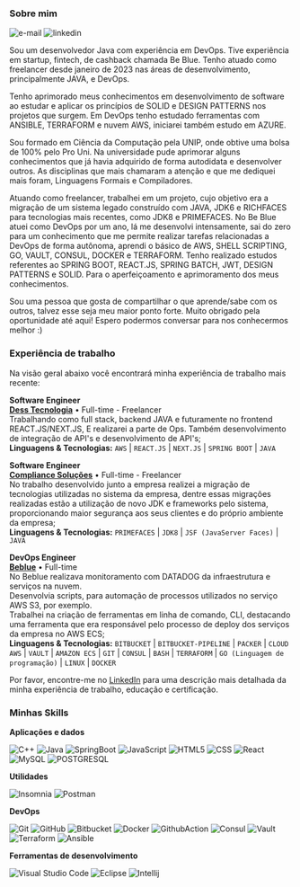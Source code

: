 ### Sobre mim

![e-mail](https://img.shields.io/badge/-edson@facioli.dev.br-000000?style=flat-square&labelColor=000000&logo=gmail&logoColor=white&link=malito:edson@facioli.dev.br)
![linkedin](https://img.shields.io/badge/-Edson%20Facioli-0000FF?style=flat-square&labelColor=0000FF&logo=linkedin&logoColor=white&link=https://www.linkedin.com/in/edson-facioli/)

Sou um desenvolvedor Java com experiência em DevOps. Tive experiência em startup, fintech, de cashback chamada Be Blue. Tenho atuado como freelancer desde janeiro de 2023 nas áreas de desenvolvimento, principalmente JAVA, e DevOps. 

Tenho aprimorado meus conhecimentos em desenvolvimento de software ao estudar e aplicar os princípios de SOLID e DESIGN PATTERNS nos projetos que surgem. Em DevOps tenho estudado ferramentas com ANSIBLE, TERRAFORM e nuvem AWS, iniciarei também estudo em AZURE. 

Sou formado em Ciência da Computação pela UNIP, onde obtive uma bolsa de 100% pelo Pro Uni. Na universidade pude aprimorar alguns conhecimentos que já havia adquirido de forma autodidata e desenvolver outros. As disciplinas que mais chamaram a atenção e que me dediquei mais foram, Linguagens Formais e Compiladores. 

Atuando como freelancer, trabalhei em um projeto, cujo objetivo era a migração de um sistema legado construído com JAVA, JDK6 e RICHFACES para tecnologias mais recentes, como JDK8 e PRIMEFACES. No Be Blue atuei como DevOps por um ano, lá me desenvolvi intensamente, sai do zero para um conhecimento que me permite realizar tarefas relacionadas a DevOps de forma autônoma, aprendi o básico de AWS, SHELL SCRIPTING, GO, VAULT, CONSUL, DOCKER e TERRAFORM. Tenho realizado estudos referentes ao SPRING BOOT, REACT.JS, SPRING BATCH, JWT, DESIGN PATTERNS e SOLID. Para o aperfeiçoamento e aprimoramento dos meus conhecimentos. 

Sou uma pessoa que gosta de compartilhar o que aprende/sabe com os outros, talvez esse seja meu maior ponto forte. Muito obrigado pela oportunidade até aqui! Espero podermos conversar para nos conhecermos melhor :)

### Experiência de trabalho

Na visão geral abaixo você encontrará minha experiência de trabalho mais recente:

**Software Engineer** \
[**Dess Tecnologia**](http://www.desstecnologia.com.br/) • Full-time - Freelancer \
Trabalhando como full stack, backend JAVA e futuramente no frontend REACT.JS/NEXT.JS, E realizarei a parte de Ops. Também desenvolvimento de integração de API's e desenvolvimento de
API's; \
**Linguagens & Tecnologias:** `AWS` | `REACT.JS` | `NEXT.JS` | `SPRING BOOT` | `JAVA`
 <br/>

**Software Engineer** \
[**Compliance Soluções**](https://compliancesolucoes.com.br/) • Full-time - Freelancer \
No trabalho desenvolvido junto a empresa realizei a migração de tecnologias utilizadas no sistema da empresa, dentre essas migrações realizadas estão a utilização de novo JDK e frameworks pelo sistema, proporcionando maior segurança aos seus clientes e do próprio ambiente da empresa; \
**Linguagens & Tecnologias:** `PRIMEFACES` | `JDK8` | `JSF (JavaServer Faces)` | `JAVA`

**DevOps Engineer** \
[**Beblue**](https://www.linkedin.com/company/beblueapp/) • Full-time \
No Beblue realizava monitoramento com DATADOG da infraestrutura e serviços na nuvem. \
Desenvolvia scripts, para automação de processos utilizados no serviço AWS S3, por exemplo. \
Trabalhei na criação de ferramentas em linha de comando, CLI, destacando uma ferramenta que era responsável pelo processo de deploy dos serviços da empresa no AWS ECS;\
**Linguagens & Tecnologias:** `BITBUCKET` | `BITBUCKET-PIPELINE` | `PACKER` | `CLOUD AWS` | `VAULT` | `AMAZON ECS` | `GIT` | `CONSUL` | `BASH` | `TERRAFORM` | `GO (Linguagem de programação)` | `LINUX` | `DOCKER`


Por favor, encontre-me no [LinkedIn](https://www.linkedin.com/in/edson-facioli/) para uma descrição mais detalhada da minha experiência de trabalho, educação e certificação.

<h3>Minhas Skills</h3>

**Aplicações e dados**

![C++](https://img.shields.io/badge/-C-333333?style=flat&logo=C%2B%2B&logoColor=FFF)
![Java](https://img.shields.io/badge/-Java-333333?style=flat&logo=openjdk&logoColor=FFF)
![SpringBoot](https://img.shields.io/badge/-Spring%20Boot-333333?style=flat&logo=springboot&logoColor=FFF)
![JavaScript](https://img.shields.io/badge/-JavaScript-333333?style=flat&logo=javascript&logoColor=FFF)
![HTML5](https://img.shields.io/badge/-HTML5-333333?style=flat&logo=HTML5&logoColor=FFF)
![CSS](https://img.shields.io/badge/-CSS-333333?style=flat&logo=CSS3&logoColor=FFF)
![React](https://img.shields.io/badge/-React-333333?style=flat&logo=react&logoColor=FFF)
![MySQL](https://img.shields.io/badge/-MySQL-333333?style=flat&logo=mysql&logoColor=FFF)
![POSTGRESQL](https://img.shields.io/badge/-PostgreSQL-333333?style=flat&logo=postgresql&logoColor=FFF)

**Utilidades**

![Insomnia](https://img.shields.io/badge/-Insomnia-333333?style=flat&logo=insomnia&logoColor=FFF)
![Postman](https://img.shields.io/badge/-Postman-333333?style=flat&logo=postman&logoColor=FFF)

**DevOps**

![Git](https://img.shields.io/badge/-Git-333333?style=flat&logo=git&logoColor=FFF)
![GitHub](https://img.shields.io/badge/-GitHub-333333?style=flat&logo=github&logoColor=FFF)
![Bitbucket](https://img.shields.io/badge/-Bitbucket-333333?style=flat&logo=bitbucket&logoColor=FFF)
![Docker](https://img.shields.io/badge/-Docker-333333?style=flat&logo=docker&logoColor=FFF)
![GithubAction](https://img.shields.io/badge/-GitHub%20Actions-333333?style=flat&logo=githubactions&logoColor=FFF)
![Consul](https://img.shields.io/badge/-Consul-333333?style=flat&logo=consul&logoColor=FFF)
![Vault](https://img.shields.io/badge/-Vault-333333?style=flat&logo=vault&logoColor=FFF)
![Terraform](https://img.shields.io/badge/-Terraform-333333?style=flat&logo=terraform&logoColor=FFF)
![Ansible](https://img.shields.io/badge/-Ansible-333333?style=flat&logo=ansible&logoColor=FFF)

**Ferramentas de desenvolvimento**

![Visual Studio Code](https://img.shields.io/badge/-Visual%20Studio%20Code-333333?style=flat&logo=visual-studio-code&logoColor=FFF)
![Eclipse](https://img.shields.io/badge/-Eclipse-333333?style=flat&logo=eclipse-ide&logoColor=FFF)
![Intellij](https://img.shields.io/badge/-Intellij-333333?style=flat&logo=intellijidea&logoColor=FFF)


